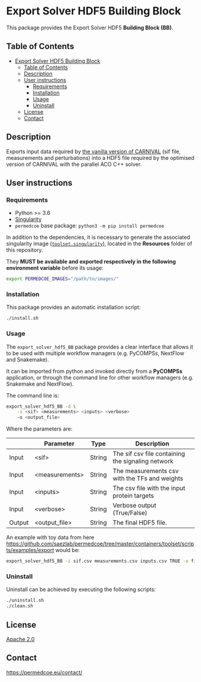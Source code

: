 # Export Solver HDF5 Building Block

This package provides the Export Solver HDF5 **Building Block (BB)**.

## Table of Contents

- [Export Solver HDF5 Building Block](#export-solver-hdf5-building-block)
  - [Table of Contents](#table-of-contents)
  - [Description](#description)
  - [User instructions](#user-instructions)
    - [Requirements](#requirements)
    - [Installation](#installation)
    - [Usage](#usage)
    - [Uninstall](#uninstall)
  - [License](#license)
  - [Contact](#contact)

## Description

Exports input data required by [the vanilla version of CARNIVAL](https://saezlab.github.io/CARNIVAL/) (sif file, measurements and perturbations) into a HDF5 file required by the optimised version of CARNIVAL with the parallel ACO C++ solver.

## User instructions

### Requirements

- Python >= 3.6
- [Singularity](https://singularity.lbl.gov/docs-installation)
- `permedcoe` base package: `python3 -m pip install permedcoe`

In addition to the dependencies, it is necessary to generate the associated
singularity image ([`toolset.singularity`](../Resources/images/toolset.singularity)),
located in the **Resources** folder of this repository.

They **MUST be available and exported respectively in the following environment variable**
before its usage:

```bash
export PERMEDCOE_IMAGES="/path/to/images/"
```

### Installation

This package provides an automatic installation script:

```bash
./install.sh
```

### Usage

The `export_solver_hdf5_BB` package provides a clear interface that allows
it to be used with multiple workflow managers (e.g. PyCOMPSs, NextFlow and
Snakemake).

It can be imported from python and invoked directly from a **PyCOMPSs**
application, or through the command line for other workflow managers
(e.g. Snakemake and NextFlow).

The command line is:

```bash
export_solver_hdf5_BB -d \
    -i <sif> <measurements> <inputs> <verbose>
    -o <output_file>
```

Where the parameters are:

|        | Parameter          | Type      | Description                                             |
|--------|--------------------|-----------|---------------------------------------------------------|
| Input  | \<sif>             | String    | The sif csv file containing the signaling network       |
| Input  | \<measurements>    | String    | The measurements csv with the TFs and weights           |
| Input  | \<inputs>          | String    | The csv file with the input protein targets             |
| Input  | \<verbose>         | String    | Verbose output (True/False)                             |
| Output | \<output_file>     | String    | The final HDF5 file.                                    |


An example with toy data from here https://github.com/saezlab/permedcoe/tree/master/containers/toolset/scripts/examples/export would be:

```bash
export_solver_hdf5_BB -i sif.csv measurements.csv inputs.csv TRUE -o file.h5
```

### Uninstall

Uninstall can be achieved by executing the following scripts:

```bash
./uninstall.sh
./clean.sh
```

## License

[Apache 2.0](https://www.apache.org/licenses/LICENSE-2.0)

## Contact

<https://permedcoe.eu/contact/>

